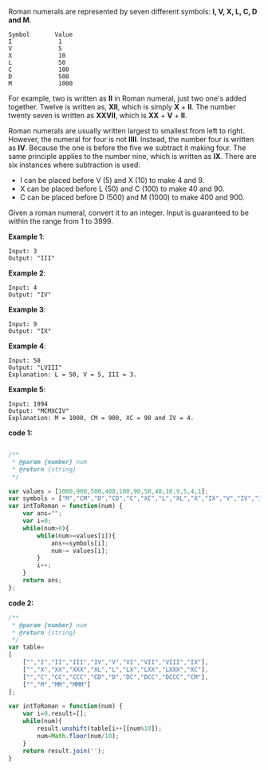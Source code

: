﻿Roman numerals are represented by seven different symbols: **I, V, X, L, C, D and M**.
```
Symbol       Value
I             1
V             5
X             10
L             50
C             100
D             500
M             1000
```
For example, two is written as **II** in Roman numeral, just two one's added together. Twelve is written as, **XII**, which is simply **X** + **II**. The number twenty seven is written as **XXVII**, which is **XX** + **V** + **II**.

Roman numerals are usually written largest to smallest from left to right. However, the numeral for four is not **IIII**. Instead, the number four is written as **IV**. Because the one is before the five we subtract it making four. The same principle applies to the number nine, which is written as **IX**. There are six instances where subtraction is used:

- I can be placed before V (5) and X (10) to make 4 and 9. 
- X can be placed before L (50) and C (100) to make 40 and 90. 
- C can be placed before D (500) and M (1000) to make 400 and 900.

Given a roman numeral, convert it to an integer. Input is guaranteed to be within the range from 1 to 3999.

**Example 1**:
```
Input: 3
Output: "III"
```
**Example 2**:
```
Input: 4
Output: "IV"
```
**Example 3**:
```
Input: 9
Output: "IX"
```
**Example 4**:
```
Input: 58
Output: "LVIII"
Explanation: L = 50, V = 5, III = 3.
```
**Example 5**:
```
Input: 1994
Output: "MCMXCIV"
Explanation: M = 1000, CM = 900, XC = 90 and IV = 4.
```

**code 1:**

```js

/**
 * @param {number} num
 * @return {string}
 */

var values = [1000,900,500,400,100,90,50,40,10,9,5,4,1];
var symbols = ["M","CM","D","CD","C","XC","L","XL","X","IX","V","IV","I"];
var intToRoman = function(num) {
    var ans="";
    var i=0;
    while(num>0){
        while(num>=values[i]){
            ans+=symbols[i];
            num-= values[i];
        }
        i++;
    }
    return ans;
};

```
**code 2:**
```js
/**
 * @param {number} num
 * @return {string}
 */
var table=
[
    ["","I","II","III","IV","V","VI","VII","VIII","IX"],
    ["","X","XX","XXX","XL","L","LX","LXX","LXXX","XC"],
    ["","C","CC","CCC","CD","D","DC","DCC","DCCC","CM"],
    ["","M","MM","MMM"]
]; 

var intToRoman = function(num) {
    var i=0,result=[];
    while(num){
        result.unshift(table[i++][num%10]);
        num=Math.floor(num/10);
    }
    return result.join('');
}

      
```

